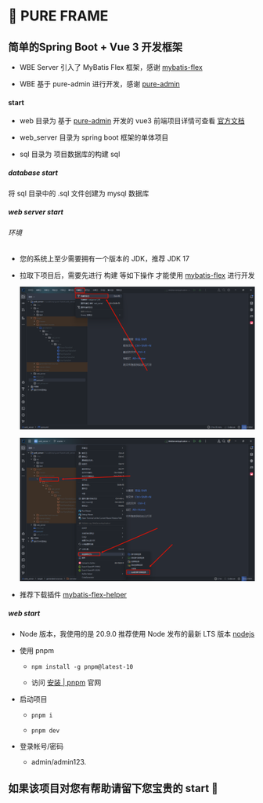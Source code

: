 # 👀 PURE FRAME

## 简单的Spring Boot + Vue 3 开发框架

* WBE Server 引入了 MyBatis Flex 框架，感谢 [mybatis-flex](https://github.com/mybatis-flex/mybatis-flex)

* WBE 基于 pure-admin 进行开发，感谢 [pure-admin](https://github.com/pure-admin/vue-pure-admin)

#### start

* web 目录为 基于 [pure-admin](https://github.com/pure-admin/vue-pure-admin) 开发的 vue3 前端项目详情可查看 [官方文档](https://pure-admin.cn/)

* web_server 目录为 spring boot 框架的单体项目
* sql 目录为 项目数据库的构建 sql

##### database start

将 sql 目录中的 .sql 文件创建为 mysql 数据库

##### web server start

###### 环境

* 您的系统上至少需要拥有一个版本的 JDK，推荐 JDK 17

* 拉取下项目后，需要先进行 构建 等如下操作 才能使用  [mybatis-flex](https://github.com/mybatis-flex/mybatis-flex) 进行开发

  ![build_project](https://github.com/rururunu/pure-frame/blob/3920c6634dac86723937af2ee4c926dbf10f3d02/document/resource/build_project.png)

  ![mark_directory_as_generated_source_code](https://github.com/rururunu/pure-frame/blob/4410a4dc2711a758fd89a2c85b55ba09510ab252/document/resource/mark_directory_as_generated_source_code.png)

* 推荐下载插件 [mybatis-flex-helper](https://plugins.jetbrains.com/plugin/22165-mybatis-flex-helper)

##### web start

* Node 版本，我使用的是 20.9.0 推荐使用 Node 发布的最新 LTS 版本 [nodejs](https://nodejs.org/en/download)

* 使用 pnpm 

  * ```shell
    npm install -g pnpm@latest-10
    ```

  * 访问 [安装 | pnpm](https://pnpm.io/zh/installation) 官网

* 启动项目

  * ```shell
    pnpm i
    ```

  * ```shell
    pnpm dev
    ```

* 登录帐号/密码
  * admin/admin123.

## 如果该项目对您有帮助请留下您宝贵的 start 🫶
